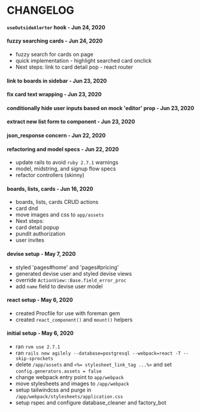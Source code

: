 # CHANGELOG

#### `useOutsideAlerter` hook - Jun 24, 2020

#### fuzzy searching cards - Jun 24, 2020

- fuzzy search for cards on page 
- quick implementation - highlight searched card onclick
- Next steps: link to card detail pop - react router

#### link to boards in sidebar - Jun 23, 2020

#### fix card text wrapping - Jun 23, 2020

#### conditionally hide user inputs based on mock 'editor' prop - Jun 23, 2020

#### extract new list form to component - Jun 23, 2020

#### json_response concern - Jun 22, 2020

#### refactoring and model specs - Jun 22, 2020

- update rails to avoid `ruby 2.7.1` warnings
- model, midstring, and signup flow specs
- refactor controllers (skinny)

#### boards, lists, cards - Jun 16, 2020

- boards, lists, cards CRUD actions
- card dnd
- move images and css to `app/assets`
- Next steps: 
 - card detail popup
 - pundit authorization
 - user invites

#### devise setup - May 7, 2020

- styled 'pages#home' and 'pages#pricing'
- generated devise user and styled devise views
- override `ActionView::Base.field_error_proc`
- add `name` field to devise user model

#### react setup - May 6, 2020

- created Procfile for use with foreman gem
- created `react_component()` and `mount()` helpers

#### initial setup - May 6, 2020

- ran `rvm use 2.7.1`
- ran `rails new agilely --database=postgresql --webpack=react -T --skip-sprockets`
- delete `/app/assets` and `<%= stylesheet_link_tag ...%>` and set `config.generators.assets = false`
- change webpack entry point to `app/webpack`
- move stylesheets and images to `/app/webpack`
- setup tailwindcss and purge in `/app/webpack/stylesheets/application.css`
- setup rspec and configure database_cleaner and factory_bot
